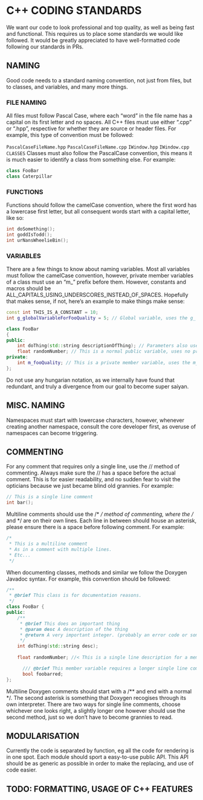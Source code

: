 # C++ CODING STANDARDS

We want our code to look professional and top quality, as well as being fast and functional. This requires us to place some standards we would like followed. It would be greatly appreciated to have well-formatted code following our standards in PRs.
## NAMING
Good code needs to a standard naming convention, not just from files, but to classes, and variables, and many more things.
### FILE NAMING
All files must follow Pascal Case, where each “word” in the file name has a capital on its first letter and no spaces. All C++ files must use either “.cpp” or “.hpp”, respective for whether they are source or header files.
For example, this type of convention must be followed:

`PascalCaseFileName.hpp`
`PascalCaseFileName.cpp`
`IWindow.hpp`
`IWindow.cpp`
`CLASSES`
Classes must also follow the PascalCase convention, this means it is much easier to identify a class from something else. For example:

```cpp
class FooBar
class Caterpillar
```
### FUNCTIONS
Functions should follow the camelCase convention, where the first word has a lowercase first letter, but all consequent words start with a capital letter, like so:

```cpp
int doSomething();
int goddIsTodd();
int urNansWheelieBin(); 
```
### VARIABLES
There are a few things to know about naming variables. Most all variables must follow the camelCase convention, however, private member variables of a class must use an “m_” prefix before them. However, constants and macros should be ALL_CAPITALS_USING_UNDERSCORES_INSTEAD_OF_SPACES. Hopefully that makes sense, if not, here’s an example to make things make sense:

```cpp
const int THIS_IS_A_CONSTANT = 10;
int g_globalVariableForFooQuality = 5; // Global variable, uses the g_ prefix

class FooBar
{
public:
    int doThing(std::string descriptionOfThing); // Parameters also use camelCase.
    float randomNumber; // This is a normal public variable, uses no prefix.
private:
    int m_fooQuality; // This is a private member variable, uses the m_ prefix.
};
```

Do not use any hungarian notation, as we internally have found that redundant, and truly a divergence from our goal to become super saiyan.
## MISC. NAMING
Namespaces must start with lowercase characters, however, whenever creating another namespace, consult the core developer first, as overuse of namespaces can become triggering.
## COMMENTING
For any comment that requires only a single line, use the // method of commenting. Always make sure the // has a space before the actual comment. This is for easier readability, and no sudden fear to visit the opticians because we just became blind old grannies. For example:

```cpp
// This is a single line comment
int bar();
```
Multiline comments should use the /* */ method of commenting, where the /* and */ are on their own lines. Each line in between should house an asterisk, please ensure there is a space before following comment. For example:
```cpp
/*
 * This is a multiline comment
 * As in a comment with multiple lines.
 * Etc...
 */
```
When documenting classes, methods and similar we follow the Doxygen Javadoc syntax. For example, this convention should be followed:
```cpp
/**
 * @brief This class is for documentation reasons. 
 */
class FooBar {
public:
	/**
	 * @brief This does an important thing
	 * @param desc A description of the thing
	 * @return A very important integer. (probably an error code or something)
	 */
  	int doThing(std::string desc);
  	
  	float randomNumber; //< This is a single line description for a member

      /// @brief This member variable requires a longer single line comment. (filling space)
      bool foobarred;
};
```
Multiline Doxygen comments should start with a /** and end with a normal */. The second asterisk is something that Doxygen recogises through its own interpreter. There are two ways for single line comments, choose whichever one looks right, a slightly longer one however should use the second method, just so we don’t have to become grannies to read.
## MODULARISATION
Currently the code is separated by function, eg all the code for rendering is in one spot. Each module should sport a easy-to-use public API. This API should be as generic as possible in order to make the replacing, and use of code easier.
## TODO: FORMATTING, USAGE OF C++ FEATURES
